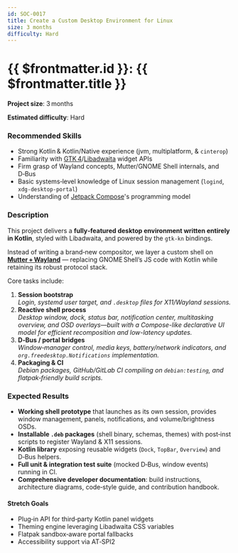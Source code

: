 ```yaml
---
id: SOC-0017
title: Create a Custom Desktop Environment for Linux
size: 3 months
difficulty: Hard
---
```


# {{ $frontmatter.id }}: {{ $frontmatter.title }}

**Project size**: 3 months

**Estimated difficulty**: Hard

### Recommended Skills

- Strong Kotlin & Kotlin/Native experience (jvm, multiplatform, & `cinterop`)
- Familiarity with [GTK 4](https://www.gtk.org/features/)/[Libadwaita](https://gnome.pages.gitlab.gnome.org/libadwaita/doc/1-latest) widget APIs
- Firm grasp of Wayland concepts, Mutter/GNOME Shell internals, and D‑Bus
- Basic systems‑level knowledge of Linux session management (`logind`, `xdg‑desktop‑portal`)
- Understanding of [Jetpack Compose](https://developer.android.com/compose)'s programming model

### Description

This project delivers a **fully‑featured desktop environment written entirely in Kotlin**, styled with Libadwaita, and powered by the `gtk‑kn` bindings.

Instead of writing a brand‑new compositor, we layer a custom shell on [**Mutter + Wayland**](https://mutter.gnome.org) — replacing GNOME Shell’s JS code with Kotlin while retaining its robust protocol stack.

Core tasks include:

1. **Session bootstrap**\
   _Login, systemd user target, and `.desktop` files for X11/Wayland sessions._
2. **Reactive shell process**\
   _Desktop window, dock, status bar, notification center, multitasking overview, and OSD overlays—built with a Compose-like declarative UI model for efficient recomposition and low-latency updates._
3. **D‑Bus / portal bridges**\
   _Window‑manager control, media keys, battery/network indicators, and `org.freedesktop.Notifications` implementation._
4. **Packaging & CI**\
   _Debian packages, GitHub/GitLab CI compiling on `debian:testing`, and flatpak‑friendly build scripts._

### Expected Results

- **Working shell prototype** that launches as its own session, provides window management, panels, notifications, and volume/brightness OSDs.
- **Installable `.deb` packages** (shell binary, schemas, themes) with post‑inst scripts to register Wayland & X11 sessions.
- **Kotlin library** exposing reusable widgets (`Dock`, `TopBar`, `Overview`) and D‑Bus helpers.
- **Full unit & integration test suite** (mocked D‑Bus, window events) running in CI.
- **Comprehensive developer documentation**: build instructions, architecture diagrams, code‑style guide, and contribution handbook.

#### Stretch Goals

- Plug‑in API for third‑party Kotlin panel widgets
- Theming engine leveraging Libadwaita CSS variables
- Flatpak sandbox‑aware portal fallbacks
- Accessibility support via AT‑SPI2
